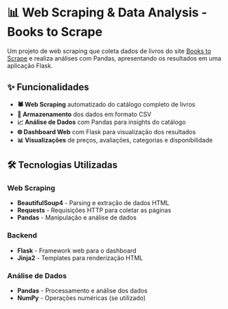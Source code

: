 # 📊 Web Scraping & Data Analysis - Books to Scrape

Um projeto de web scraping que coleta dados de livros do site [Books to Scrape](https://books.toscrape.com/) e realiza análises com Pandas, apresentando os resultados em uma aplicação Flask.

## ✨ Funcionalidades

- **🕷️ Web Scraping** automatizado do catálogo completo de livros
- **💾 Armazenamento** dos dados em formato CSV
- **📈 Análise de Dados** com Pandas para insights do catálogo
- **🌐 Dashboard Web** com Flask para visualização dos resultados
- **📊 Visualizações** de preços, avaliações, categorias e disponibilidade

## 🛠️ Tecnologias Utilizadas

### Web Scraping
- **BeautifulSoup4** - Parsing e extração de dados HTML
- **Requests** - Requisições HTTP para coletar as páginas
- **Pandas** - Manipulação e análise de dados

### Backend
- **Flask** - Framework web para o dashboard
- **Jinja2** - Templates para renderização HTML

### Análise de Dados
- **Pandas** - Processamento e análise dos dados
- **NumPy** - Operações numéricas (se utilizado)

